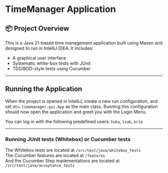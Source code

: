 # TimeManager Application

## 📦 Project Overview
This is a Java 21-based time management application built using Maven and designed to run in IntelliJ IDEA. It includes:

- A graphical user interface
- Systematic white-box tests with JUnit
- TDD/BDD-style tests using Cucumber

---

## Running the Application

When the project is opened in IntelliJ, create a new run configuration, and set `dtu.timemanager.gui.App` as the main class.
Running this configuration should now open the application and greet you with the Login Menu.

You can log in with the following predefined users:
`huba`, `isak`, `bria`

---
### Running JUnit tests (Whitebox) or Cucumber tests

The Whitebox tests are located at `/src/test/java/whitebox_tests`  
The Cucumber features are located at `/features`  
And the Cucumber Step implementations are located at `/src/test/java/acceptance_tests`  
